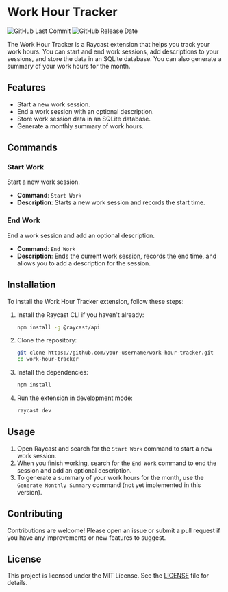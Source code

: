 # Work Hour Tracker
![GitHub Last Commit](https://img.shields.io/github/last-commit/OndrejKulhavy/Work-Hour-Tracker)
![GitHub Release Date](https://img.shields.io/github/release-date/OndrejKulhavy/Work-Hour-Tracker)


The Work Hour Tracker is a Raycast extension that helps you track your work hours. You can start and end work sessions, add descriptions to your sessions, and store the data in an SQLite database. You can also generate a summary of your work hours for the month.

## Features

- Start a new work session.
- End a work session with an optional description.
- Store work session data in an SQLite database.
- Generate a monthly summary of work hours.

## Commands

### Start Work

Start a new work session.

- **Command**: `Start Work`
- **Description**: Starts a new work session and records the start time.

### End Work

End a work session and add an optional description.

- **Command**: `End Work`
- **Description**: Ends the current work session, records the end time, and allows you to add a description for the session.

## Installation

To install the Work Hour Tracker extension, follow these steps:

1. Install the Raycast CLI if you haven't already:

    ```sh
    npm install -g @raycast/api
    ```

2. Clone the repository:

    ```sh
    git clone https://github.com/your-username/work-hour-tracker.git
    cd work-hour-tracker
    ```

3. Install the dependencies:

    ```sh
    npm install
    ```

4. Run the extension in development mode:

    ```sh
    raycast dev
    ```

## Usage

1. Open Raycast and search for the `Start Work` command to start a new work session.
2. When you finish working, search for the `End Work` command to end the session and add an optional description.
3. To generate a summary of your work hours for the month, use the `Generate Monthly Summary` command (not yet implemented in this version).

## Contributing

Contributions are welcome! Please open an issue or submit a pull request if you have any improvements or new features to suggest.

## License

This project is licensed under the MIT License. See the [LICENSE](LICENSE) file for details.
